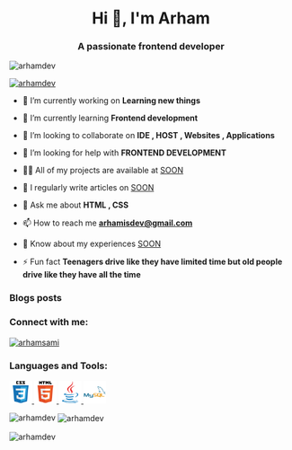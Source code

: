 <h1 align="center">Hi 👋, I'm Arham</h1>
<h3 align="center">A passionate frontend developer</h3>

<p align="left"> <img src="https://komarev.com/ghpvc/?username=arhamdev&label=Profile%20views&color=0e75b6&style=flat" alt="arhamdev" /> </p>

<p align="left"> <a href="https://github.com/ryo-ma/github-profile-trophy"><img src="https://github-profile-trophy.vercel.app/?username=arhamdev" alt="arhamdev" /></a> </p>

- 🔭 I’m currently working on **Learning new things**

- 🌱 I’m currently learning **Frontend development**

- 👯 I’m looking to collaborate on **IDE , HOST , Websites , Applications**

- 🤝 I’m looking for help with **FRONTEND DEVELOPMENT**

- 👨‍💻 All of my projects are available at [SOON](SOON)

- 📝 I regularly write articles on [SOON](SOON)

- 💬 Ask me about **HTML , CSS**

- 📫 How to reach me **arhamisdev@gmail.com**

- 📄 Know about my experiences [SOON](SOON)

- ⚡ Fun fact **Teenagers drive like they have limited time but old people drive like they have all the time**

### Blogs posts
<!-- BLOG-POST-LIST:START -->
<!-- BLOG-POST-LIST:END -->

<h3 align="left">Connect with me:</h3>
<p align="left">
<a href="https://dev.to/arhamsami" target="blank"><img align="center" src="https://raw.githubusercontent.com/rahuldkjain/github-profile-readme-generator/master/src/images/icons/Social/devto.svg" alt="arhamsami" height="30" width="40" /></a>
</p>

<h3 align="left">Languages and Tools:</h3>
<p align="left"> <a href="https://www.w3schools.com/css/" target="_blank" rel="noreferrer"> <img src="https://raw.githubusercontent.com/devicons/devicon/master/icons/css3/css3-original-wordmark.svg" alt="css3" width="40" height="40"/> </a> <a href="https://www.w3.org/html/" target="_blank" rel="noreferrer"> <img src="https://raw.githubusercontent.com/devicons/devicon/master/icons/html5/html5-original-wordmark.svg" alt="html5" width="40" height="40"/> </a> <a href="https://www.java.com" target="_blank" rel="noreferrer"> <img src="https://raw.githubusercontent.com/devicons/devicon/master/icons/java/java-original.svg" alt="java" width="40" height="40"/> </a> <a href="https://www.mysql.com/" target="_blank" rel="noreferrer"> <img src="https://raw.githubusercontent.com/devicons/devicon/master/icons/mysql/mysql-original-wordmark.svg" alt="mysql" width="40" height="40"/> </a> </p>

<p><img align="left" src="https://github-readme-stats.vercel.app/api/top-langs?username=arhamdev&show_icons=true&locale=en&layout=compact" alt="arhamdev" /></p>

<p>&nbsp;<img align="center" src="https://github-readme-stats.vercel.app/api?username=arhamdev&show_icons=true&locale=en" alt="arhamdev" /></p>

<p><img align="center" src="https://github-readme-streak-stats.herokuapp.com/?user=arhamdev&" alt="arhamdev" /></p>
